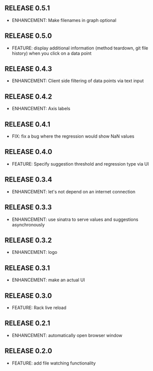 ## RELEASE 0.5.1

* ENHANCEMENT: Make filenames in graph optional

## RELEASE 0.5.0

* FEATURE: display additional information (method teardown, git file history) when you click on a data point

## RELEASE 0.4.3

* ENHANCEMENT: Client side filtering of data points via text input

## RELEASE 0.4.2

* ENHANCEMENT: Axis labels

## RELEASE 0.4.1

* FIX: fix a bug where the regression would show NaN values

## RELEASE 0.4.0

* FEATURE: Specify suggestion threshold and regression type via UI

## RELEASE 0.3.4

* ENHANCEMENT: let's not depend on an internet connection

## RELEASE 0.3.3

* ENHANCEMENT: use sinatra to serve values and suggestions asynchronously

## RELEASE 0.3.2

* ENHANCEMENT: logo

## RELEASE 0.3.1

* ENHANCEMENT: make an actual UI

## RELEASE 0.3.0

* FEATURE: Rack live reload

## RELEASE 0.2.1

* ENHANCEMENT: automatically open browser window

## RELEASE 0.2.0

* FEATURE: add file watching functionality
